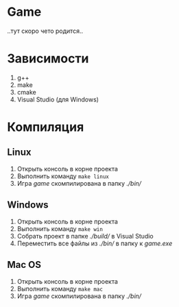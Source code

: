 # Game

..тут скоро чето родится..

# Зависимости

1. g++
2. make
3. cmake
4. Visual Studio (для Windows)

# Компиляция

## Linux

1. Открыть консоль в корне проекта
2. Выполнить команду `make linux`
3. Игра *game* скомпилирована в папку *./bin/*

## Windows

1. Открыть консоль в корне проекта
2. Выполнить команду `make win`
3. Собрать проект в папке *./build/* в Visual Studio
4. Переместить все файлы из *./bin/* в папку к *game.exe*

## Mac OS

1. Открыть консоль в корне проекта
2. Выполнить команду `make mac`
3. Игра *game* скомпилирована в папку *./bin/*
